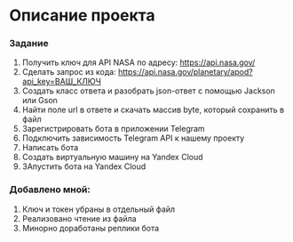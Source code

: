 # Описание проекта

### Задание
1. Получить ключ для API NASA по адресу: https://api.nasa.gov/ <br>
2. Сделать запрос из кода: https://api.nasa.gov/planetary/apod?api_key=ВАШ_КЛЮЧ <br>
3. Создать класс ответа и разобрать json-ответ с помощью Jackson или Gson <br>
4. Найти поле url в ответе и скачать массив byte, который сохранить в файл <br>
5. Зарегистрировать бота в приложении Telegram <br>
7. Подключить зависимость Telegram API к нашему проекту <br>
8. Написать бота <br>
9. Создать виртуальную машину на Yandex Cloud <br>
10. ЗАпустить бота на Yandex Cloud <br>


### Добавлено мной:
1. Ключ и токен убраны в отдельный файл <br>
2. Реализовано чтение из файла <br>
3. Минорно доработаны реплики бота <br>
